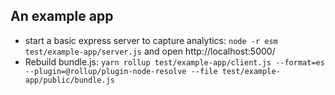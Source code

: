 ## An example app

- start a basic express server to capture analytics: `node -r esm test/example-app/server.js` and open http://localhost:5000/
- Rebuild bundle.js: `yarn rollup test/example-app/client.js --format=es --plugin=@rollup/plugin-node-resolve --file test/example-app/public/bundle.js`
